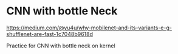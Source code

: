 # CNN with bottle Neck
https://medium.com/@yu4u/why-mobilenet-and-its-variants-e-g-shufflenet-are-fast-1c7048b9618d

Practice for CNN with bottle neck on kernel
